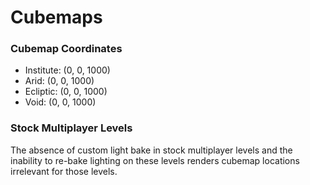 # Cubemaps

### Cubemap Coordinates

* Institute: (0, 0, 1000)
* Arid: (0, 0, 1000)
* Ecliptic: (0, 0, 1000)
* Void: (0, 0, 1000)

### Stock Multiplayer Levels

The absence of custom light bake in stock multiplayer levels and the inability to re-bake lighting on these levels renders cubemap locations irrelevant for those levels.

